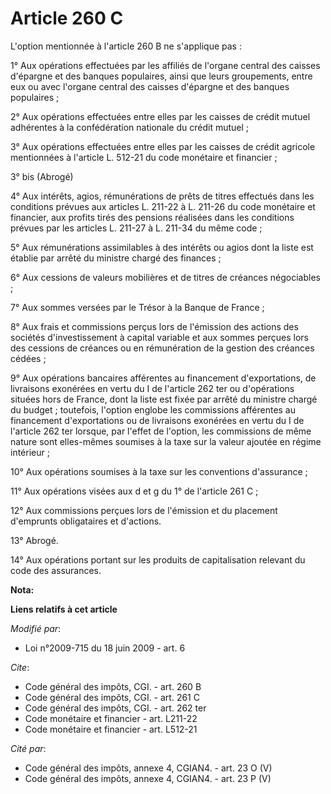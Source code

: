 # Article 260 C

L'option mentionnée à l'article 260 B ne s'applique pas : 

1° Aux opérations effectuées par les affiliés de l'organe central des caisses d'épargne et des banques populaires, ainsi que
leurs groupements, entre eux ou avec l'organe central des caisses d'épargne et des banques populaires ; 

2° Aux opérations effectuées entre elles par les caisses de crédit mutuel adhérentes à la confédération nationale du crédit
mutuel ; 

3° Aux opérations effectuées entre elles par les caisses de crédit agricole mentionnées à l'article L. 512-21 du code
monétaire et financier ; 

3° bis (Abrogé)

4° Aux intérêts, agios, rémunérations de prêts de titres effectués dans les conditions prévues aux articles L. 211-22 à L.
211-26 du code monétaire et financier, aux profits tirés des pensions réalisées dans les conditions prévues par les articles
L. 211-27 à L. 211-34 du même code ; 

5° Aux rémunérations assimilables à des intérêts ou agios dont la liste est établie par arrêté du ministre chargé des
finances ; 

6° Aux cessions de valeurs mobilières et de titres de créances négociables ; 

7° Aux sommes versées par le Trésor à la Banque de France ; 

8° Aux frais et commissions perçus lors de l'émission des actions des sociétés d'investissement à capital variable et aux
sommes perçues lors des cessions de créances ou en rémunération de la gestion des créances cédées ; 

9° Aux opérations bancaires afférentes au financement d'exportations, de livraisons exonérées en vertu du I de l'article 262
ter ou d'opérations situées hors de France, dont la liste est fixée par arrêté du ministre chargé du budget ; toutefois,
l'option englobe les commissions afférentes au financement d'exportations ou de livraisons exonérées en vertu du I de
l'article 262 ter lorsque, par l'effet de l'option, les commissions de même nature sont elles-mêmes soumises à la taxe sur la
valeur ajoutée en régime intérieur ; 

10° Aux opérations soumises à la taxe sur les conventions d'assurance ; 

11° Aux opérations visées aux d et g du 1° de l'article 261 C ; 

12° Aux commissions perçues lors de l'émission et du placement d'emprunts obligataires et d'actions. 

13° Abrogé. 

14° Aux opérations portant sur les produits de capitalisation relevant du code des assurances.

**Nota:**



**Liens relatifs à cet article**

_Modifié par_:

  - Loi n°2009-715 du 18 juin 2009 - art. 6

_Cite_:

  - Code général des impôts, CGI. - art. 260 B
  - Code général des impôts, CGI. - art. 261 C
  - Code général des impôts, CGI. - art. 262 ter
  - Code monétaire et financier - art. L211-22
  - Code monétaire et financier - art. L512-21

_Cité par_:

  - Code général des impôts, annexe 4, CGIAN4. - art. 23 O (V)
  - Code général des impôts, annexe 4, CGIAN4. - art. 23 P (V)
